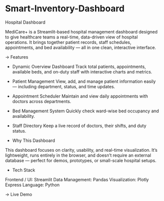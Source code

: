 # Smart-Inventory-Dashboard
 Hospital Dashboard

MediCare+ is a Streamlit-based hospital management dashboard designed to give healthcare teams a real-time, data-driven view of hospital operations.
It brings together patient records, staff schedules, appointments, and bed availability — all in one clean, interactive interface.

-> Features

- Dynamic Overview Dashboard
Track total patients, appointments, available beds, and on-duty staff with interactive charts and metrics.

- Patient Management
View, add, and manage patient information easily — including department, status, and time updates.

- Appointment Scheduler
Maintain and view daily appointments with doctors across departments.

- Bed Management System
Quickly check ward-wise bed occupancy and availability.

- Staff Directory
Keep a live record of doctors, their shifts, and duty status.

- Why This Dashboard

This dashboard focuses on clarity, usability, and real-time visualization.
It’s lightweight, runs entirely in the browser, and doesn’t require an external database — perfect for demos, prototypes, or small-scale hospital setups.

- Tech Stack

Frontend / UI: Streamlit
Data Management: Pandas
Visualization: Plotly Express
Language: Python 

-> Live Demo
